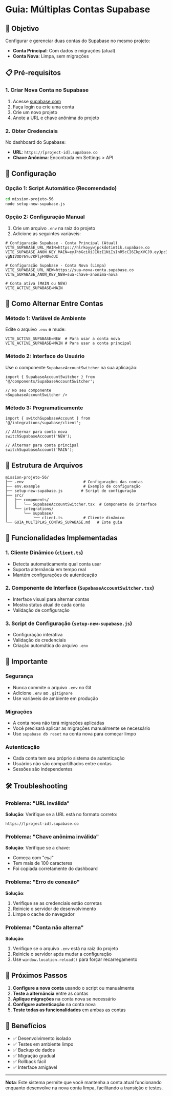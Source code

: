 # Guia: Múltiplas Contas Supabase

## 🎯 Objetivo
Configurar e gerenciar duas contas do Supabase no mesmo projeto:
- **Conta Principal**: Com dados e migrações (atual)
- **Conta Nova**: Limpa, sem migrações

## 📋 Pré-requisitos

### 1. Criar Nova Conta no Supabase
1. Acesse [supabase.com](https://supabase.com)
2. Faça login ou crie uma conta
3. Crie um novo projeto
4. Anote a URL e chave anônima do projeto

### 2. Obter Credenciais
No dashboard do Supabase:
- **URL**: `https://[project-id].supabase.co`
- **Chave Anônima**: Encontrada em Settings > API

## 🚀 Configuração

### Opção 1: Script Automático (Recomendado)
```bash
cd mission-projeto-56
node setup-new-supabase.js
```

### Opção 2: Configuração Manual
1. Crie um arquivo `.env` na raiz do projeto
2. Adicione as seguintes variáveis:

```env
# Configuração Supabase - Conta Principal (Atual)
VITE_SUPABASE_URL_MAIN=https://hlrkoyywjpckdotimtik.supabase.co
VITE_SUPABASE_ANON_KEY_MAIN=eyJhbGciOiJIUzI1NiIsInR5cCI6IkpXVCJ9.eyJpc3MiOiJzdXBhYmFzZSIsInJlZiI6ImhscmtveXl3anBja2RvdGltdGlrIiwicm9sZSI6ImFub24iLCJpYXQiOjE3NTMxNTMwNDcsImV4cCI6MjA2ODcyOTA0N30.kYEtg1hYG2pmcyIeXRs-vgNIVOD76Yu7KPlyFN0vdUI

# Configuração Supabase - Conta Nova (Limpa)
VITE_SUPABASE_URL_NEW=https://sua-nova-conta.supabase.co
VITE_SUPABASE_ANON_KEY_NEW=sua-chave-anonima-nova

# Conta ativa (MAIN ou NEW)
VITE_ACTIVE_SUPABASE=MAIN
```

## 🔄 Como Alternar Entre Contas

### Método 1: Variável de Ambiente
Edite o arquivo `.env` e mude:
```env
VITE_ACTIVE_SUPABASE=NEW  # Para usar a conta nova
VITE_ACTIVE_SUPABASE=MAIN # Para usar a conta principal
```

### Método 2: Interface do Usuário
Use o componente `SupabaseAccountSwitcher` na sua aplicação:

```tsx
import { SupabaseAccountSwitcher } from '@/components/SupabaseAccountSwitcher';

// No seu componente
<SupabaseAccountSwitcher />
```

### Método 3: Programaticamente
```tsx
import { switchSupabaseAccount } from '@/integrations/supabase/client';

// Alternar para conta nova
switchSupabaseAccount('NEW');

// Alternar para conta principal
switchSupabaseAccount('MAIN');
```

## 📁 Estrutura de Arquivos

```
mission-projeto-56/
├── .env                          # Configurações das contas
├── env.example                   # Exemplo de configuração
├── setup-new-supabase.js        # Script de configuração
├── src/
│   ├── components/
│   │   └── SupabaseAccountSwitcher.tsx  # Componente de interface
│   └── integrations/
│       └── supabase/
│           └── client.ts         # Cliente dinâmico
└── GUIA_MULTIPLAS_CONTAS_SUPABASE.md   # Este guia
```

## 🔧 Funcionalidades Implementadas

### 1. Cliente Dinâmico (`client.ts`)
- Detecta automaticamente qual conta usar
- Suporta alternância em tempo real
- Mantém configurações de autenticação

### 2. Componente de Interface (`SupabaseAccountSwitcher.tsx`)
- Interface visual para alternar contas
- Mostra status atual de cada conta
- Validação de configuração

### 3. Script de Configuração (`setup-new-supabase.js`)
- Configuração interativa
- Validação de credenciais
- Criação automática do arquivo `.env`

## 🚨 Importante

### Segurança
- Nunca commite o arquivo `.env` no Git
- Adicione `.env` ao `.gitignore`
- Use variáveis de ambiente em produção

### Migrações
- A conta nova não terá migrações aplicadas
- Você precisará aplicar as migrações manualmente se necessário
- Use `supabase db reset` na conta nova para começar limpo

### Autenticação
- Cada conta tem seu próprio sistema de autenticação
- Usuários não são compartilhados entre contas
- Sessões são independentes

## 🛠️ Troubleshooting

### Problema: "URL inválida"
**Solução**: Verifique se a URL está no formato correto:
```
https://[project-id].supabase.co
```

### Problema: "Chave anônima inválida"
**Solução**: Verifique se a chave:
- Começa com "eyJ"
- Tem mais de 100 caracteres
- Foi copiada corretamente do dashboard

### Problema: "Erro de conexão"
**Solução**:
1. Verifique se as credenciais estão corretas
2. Reinicie o servidor de desenvolvimento
3. Limpe o cache do navegador

### Problema: "Conta não alterna"
**Solução**:
1. Verifique se o arquivo `.env` está na raiz do projeto
2. Reinicie o servidor após mudar a configuração
3. Use `window.location.reload()` para forçar recarregamento

## 📝 Próximos Passos

1. **Configure a nova conta** usando o script ou manualmente
2. **Teste a alternância** entre as contas
3. **Aplique migrações** na conta nova se necessário
4. **Configure autenticação** na conta nova
5. **Teste todas as funcionalidades** em ambas as contas

## 🎉 Benefícios

- ✅ Desenvolvimento isolado
- ✅ Testes em ambiente limpo
- ✅ Backup de dados
- ✅ Migração gradual
- ✅ Rollback fácil
- ✅ Interface amigável

---

**Nota**: Este sistema permite que você mantenha a conta atual funcionando enquanto desenvolve na nova conta limpa, facilitando a transição e testes. 